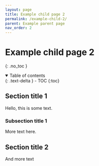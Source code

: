 ```yaml
---
layout: page
title: Example child page 2
permalink: /example-child-2/
parent: Example parent page
nav_order: 2
---
```


# Example child page 2
{: .no_toc }

<details open markdown="block">
  <summary>
    Table of contents
  </summary>
  {: .text-delta }
- TOC
{:toc}
</details>

## Section title 1
Hello, this is some text. 

### Subsection title 1
More text here. 

## Section title 2
And more text